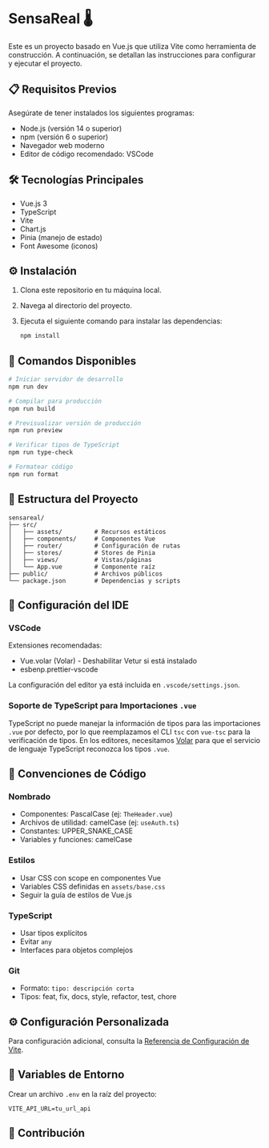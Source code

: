 # SensaReal 🌡️

Este es un proyecto basado en Vue.js que utiliza Vite como herramienta de construcción. A continuación, se detallan las instrucciones para configurar y ejecutar el proyecto.

## 📋 Requisitos Previos

Asegúrate de tener instalados los siguientes programas:

- Node.js (versión 14 o superior)
- npm (versión 6 o superior)
- Navegador web moderno
- Editor de código recomendado: VSCode

## 🛠️ Tecnologías Principales

- Vue.js 3
- TypeScript
- Vite
- Chart.js
- Pinia (manejo de estado)
- Font Awesome (iconos)

## ⚙️ Instalación

1. Clona este repositorio en tu máquina local.
2. Navega al directorio del proyecto.
3. Ejecuta el siguiente comando para instalar las dependencias:

   ```bash
   npm install
   ```

## 🚀 Comandos Disponibles

```sh
# Iniciar servidor de desarrollo
npm run dev

# Compilar para producción
npm run build

# Previsualizar versión de producción
npm run preview

# Verificar tipos de TypeScript
npm run type-check

# Formatear código
npm run format
```

## 📁 Estructura del Proyecto

```
sensareal/
├── src/
│   ├── assets/         # Recursos estáticos
│   ├── components/     # Componentes Vue
│   ├── router/         # Configuración de rutas
│   ├── stores/         # Stores de Pinia
│   ├── views/          # Vistas/páginas
│   └── App.vue         # Componente raíz
├── public/             # Archivos públicos
└── package.json        # Dependencias y scripts
```

## 🔧 Configuración del IDE

### VSCode

Extensiones recomendadas:
- Vue.volar (Volar) - Deshabilitar Vetur si está instalado
- esbenp.prettier-vscode

La configuración del editor ya está incluida en `.vscode/settings.json`.

### Soporte de TypeScript para Importaciones `.vue`

TypeScript no puede manejar la información de tipos para las importaciones `.vue` por defecto, por lo que reemplazamos el CLI `tsc` con `vue-tsc` para la verificación de tipos. En los editores, necesitamos [Volar](https://marketplace.visualstudio.com/items?itemName=Vue.volar) para que el servicio de lenguaje TypeScript reconozca los tipos `.vue`.

## 📝 Convenciones de Código

### Nombrado
- Componentes: PascalCase (ej: `TheHeader.vue`)
- Archivos de utilidad: camelCase (ej: `useAuth.ts`)
- Constantes: UPPER_SNAKE_CASE
- Variables y funciones: camelCase

### Estilos
- Usar CSS con scope en componentes Vue
- Variables CSS definidas en `assets/base.css`
- Seguir la guía de estilos de Vue.js

### TypeScript
- Usar tipos explícitos
- Evitar `any`
- Interfaces para objetos complejos

### Git
- Formato: `tipo: descripción corta`
- Tipos: feat, fix, docs, style, refactor, test, chore

## ⚙️ Configuración Personalizada

Para configuración adicional, consulta la [Referencia de Configuración de Vite](https://vite.dev/config/).

## 🔐 Variables de Entorno

Crear un archivo `.env` en la raíz del proyecto:

```
VITE_API_URL=tu_url_api
```



## 👥 Contribución


